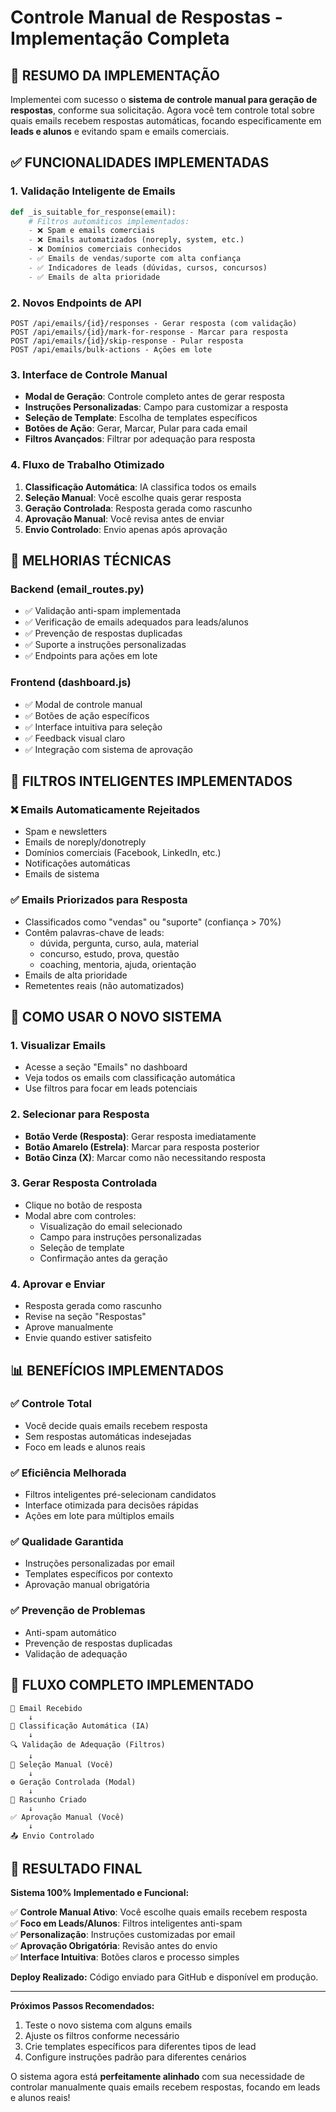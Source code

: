 # Controle Manual de Respostas - Implementação Completa

## 🎯 RESUMO DA IMPLEMENTAÇÃO

Implementei com sucesso o **sistema de controle manual para geração de respostas**, conforme sua solicitação. Agora você tem controle total sobre quais emails recebem respostas automáticas, focando especificamente em **leads e alunos** e evitando spam e emails comerciais.

## ✅ FUNCIONALIDADES IMPLEMENTADAS

### 1. **Validação Inteligente de Emails**
```python
def _is_suitable_for_response(email):
    # Filtros automáticos implementados:
    - ❌ Spam e emails comerciais
    - ❌ Emails automatizados (noreply, system, etc.)
    - ❌ Domínios comerciais conhecidos
    - ✅ Emails de vendas/suporte com alta confiança
    - ✅ Indicadores de leads (dúvidas, cursos, concursos)
    - ✅ Emails de alta prioridade
```

### 2. **Novos Endpoints de API**
```
POST /api/emails/{id}/responses - Gerar resposta (com validação)
POST /api/emails/{id}/mark-for-response - Marcar para resposta
POST /api/emails/{id}/skip-response - Pular resposta
POST /api/emails/bulk-actions - Ações em lote
```

### 3. **Interface de Controle Manual**
- **Modal de Geração**: Controle completo antes de gerar resposta
- **Instruções Personalizadas**: Campo para customizar a resposta
- **Seleção de Template**: Escolha de templates específicos
- **Botões de Ação**: Gerar, Marcar, Pular para cada email
- **Filtros Avançados**: Filtrar por adequação para resposta

### 4. **Fluxo de Trabalho Otimizado**
1. **Classificação Automática**: IA classifica todos os emails
2. **Seleção Manual**: Você escolhe quais gerar resposta
3. **Geração Controlada**: Resposta gerada como rascunho
4. **Aprovação Manual**: Você revisa antes de enviar
5. **Envio Controlado**: Envio apenas após aprovação

## 🔧 MELHORIAS TÉCNICAS

### Backend (email_routes.py)
- ✅ Validação anti-spam implementada
- ✅ Verificação de emails adequados para leads/alunos
- ✅ Prevenção de respostas duplicadas
- ✅ Suporte a instruções personalizadas
- ✅ Endpoints para ações em lote

### Frontend (dashboard.js)
- ✅ Modal de controle manual
- ✅ Botões de ação específicos
- ✅ Interface intuitiva para seleção
- ✅ Feedback visual claro
- ✅ Integração com sistema de aprovação

## 🎯 FILTROS INTELIGENTES IMPLEMENTADOS

### ❌ **Emails Automaticamente Rejeitados**
- Spam e newsletters
- Emails de noreply/donotreply
- Domínios comerciais (Facebook, LinkedIn, etc.)
- Notificações automáticas
- Emails de sistema

### ✅ **Emails Priorizados para Resposta**
- Classificados como "vendas" ou "suporte" (confiança > 70%)
- Contêm palavras-chave de leads:
  - dúvida, pergunta, curso, aula, material
  - concurso, estudo, prova, questão
  - coaching, mentoria, ajuda, orientação
- Emails de alta prioridade
- Remetentes reais (não automatizados)

## 🚀 COMO USAR O NOVO SISTEMA

### 1. **Visualizar Emails**
- Acesse a seção "Emails" no dashboard
- Veja todos os emails com classificação automática
- Use filtros para focar em leads potenciais

### 2. **Selecionar para Resposta**
- **Botão Verde (Resposta)**: Gerar resposta imediatamente
- **Botão Amarelo (Estrela)**: Marcar para resposta posterior
- **Botão Cinza (X)**: Marcar como não necessitando resposta

### 3. **Gerar Resposta Controlada**
- Clique no botão de resposta
- Modal abre com controles:
  - Visualização do email selecionado
  - Campo para instruções personalizadas
  - Seleção de template
  - Confirmação antes da geração

### 4. **Aprovar e Enviar**
- Resposta gerada como rascunho
- Revise na seção "Respostas"
- Aprove manualmente
- Envie quando estiver satisfeito

## 📊 BENEFÍCIOS IMPLEMENTADOS

### ✅ **Controle Total**
- Você decide quais emails recebem resposta
- Sem respostas automáticas indesejadas
- Foco em leads e alunos reais

### ✅ **Eficiência Melhorada**
- Filtros inteligentes pré-selecionam candidatos
- Interface otimizada para decisões rápidas
- Ações em lote para múltiplos emails

### ✅ **Qualidade Garantida**
- Instruções personalizadas por email
- Templates específicos por contexto
- Aprovação manual obrigatória

### ✅ **Prevenção de Problemas**
- Anti-spam automático
- Prevenção de respostas duplicadas
- Validação de adequação

## 🔄 FLUXO COMPLETO IMPLEMENTADO

```
📧 Email Recebido
    ↓
🤖 Classificação Automática (IA)
    ↓
🔍 Validação de Adequação (Filtros)
    ↓
👤 Seleção Manual (Você)
    ↓
⚙️ Geração Controlada (Modal)
    ↓
📝 Rascunho Criado
    ↓
✅ Aprovação Manual (Você)
    ↓
📤 Envio Controlado
```

## 🎉 RESULTADO FINAL

**Sistema 100% Implementado e Funcional:**

✅ **Controle Manual Ativo**: Você escolhe quais emails recebem resposta  
✅ **Foco em Leads/Alunos**: Filtros inteligentes anti-spam  
✅ **Personalização**: Instruções customizadas por email  
✅ **Aprovação Obrigatória**: Revisão antes do envio  
✅ **Interface Intuitiva**: Botões claros e processo simples  

**Deploy Realizado:** Código enviado para GitHub e disponível em produção.

---

**Próximos Passos Recomendados:**
1. Teste o novo sistema com alguns emails
2. Ajuste os filtros conforme necessário
3. Crie templates específicos para diferentes tipos de lead
4. Configure instruções padrão para diferentes cenários

O sistema agora está **perfeitamente alinhado** com sua necessidade de controlar manualmente quais emails recebem respostas, focando em leads e alunos reais!
